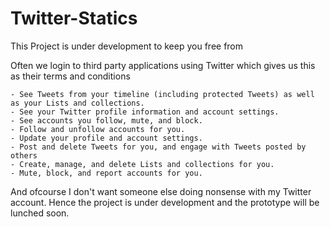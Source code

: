 # Twitter-Statics

This Project is under development to keep you free from 



Often we login to third party applications using Twitter which gives us this as their terms and conditions 

    - See Tweets from your timeline (including protected Tweets) as well as your Lists and collections.
    - See your Twitter profile information and account settings.
    - See accounts you follow, mute, and block.
    - Follow and unfollow accounts for you.
    - Update your profile and account settings.
    - Post and delete Tweets for you, and engage with Tweets posted by others 
    - Create, manage, and delete Lists and collections for you.
    - Mute, block, and report accounts for you.

And ofcourse I don't want someone else doing nonsense with my Twitter account. Hence the project is under development and the prototype will be lunched soon.
